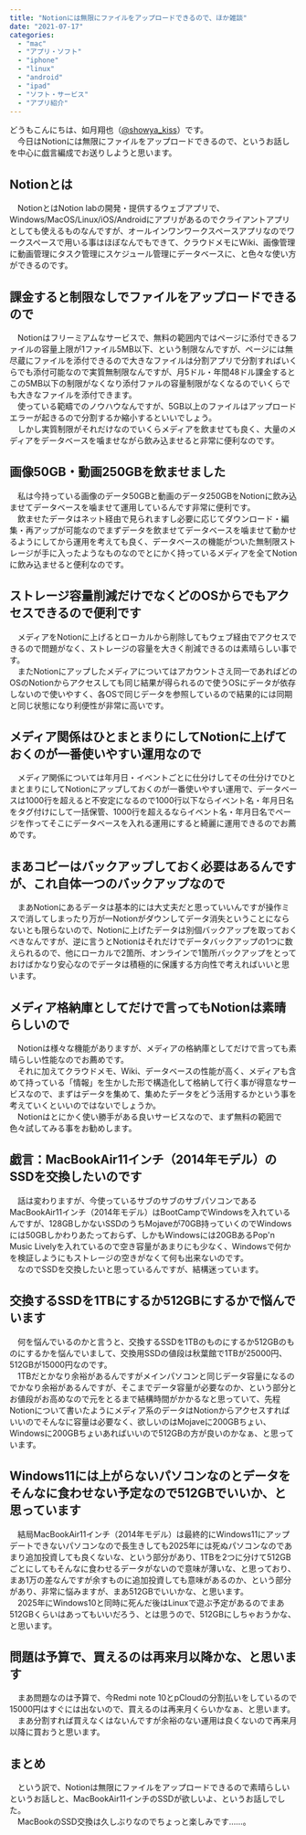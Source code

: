 ```yaml
---
title: "Notionには無限にファイルをアップロードできるので、ほか雑談"
date: "2021-07-17"
categories: 
  - "mac"
  - "アプリ・ソフト"
  - "iphone"
  - "linux"
  - "android"
  - "ipad"
  - "ソフト・サービス"
  - "アプリ紹介"
---
```


どうもこんにちは、如月翔也（[@showya\_kiss](http://twitter.com/showya_kiss)）です。  
　今日はNotionには無限にファイルをアップロードできるので、というお話しを中心に戯言編成でお送りしようと思います。  

## Notionとは

　NotionとはNotion labの開発・提供するウェブアプリで、Windows/MacOS/Linux/iOS/Androidにアプリがあるのでクライアントアプリとしても使えるものなんですが、オールインワンワークスペースアプリなのでワークスペースで用いる事はほぼなんでもできて、クラウドメモにWiki、画像管理に動画管理にタスク管理にスケジュール管理にデータベースに、と色々な使い方ができるのです。  

## 課金すると制限なしでファイルをアップロードできるので

　Notionはフリーミアムなサービスで、無料の範囲内ではページに添付できるファイルの容量上限が1ファイル5MB以下、という制限なんですが、ページには無尽蔵にファイルを添付できるので大きなファイルは分割アプリで分割すればいくらでも添付可能なので実質無制限なんですが、月5ドル・年間48ドル課金するとこの5MB以下の制限がなくなり添付ファルの容量制限がなくなるのでいくらでも大きなファイルを添付できます。  
　使っている範疇でのノウハウなんですが、5GB以上のファイルはアップロードエラーが起きるので分割するか縮小するといいでしょう。  
　しかし実質制限がそれだけなのでいくらメディアを飲ませても良く、大量のメディアをデータベースを噛ませながら飲み込ませると非常に便利なのです。  

## 画像50GB・動画250GBを飲ませました

　私は今持っている画像のデータ50GBと動画のデータ250GBをNotionに飲み込ませてデータベースを噛ませて運用しているんです非常に便利です。  
　飲ませたデータはネット経由で見られますし必要に応じてダウンロード・編集・再アップが可能なのでまずデータを飲ませてデータベースを噛ませて動かせるようにしてから運用を考えても良く、データベースの機能がついた無制限ストレージが手に入ったようなものなのでとにかく持っているメディアを全てNotionに飲み込ませると便利なのです。  

## ストレージ容量削減だけでなくどのOSからでもアクセスできるので便利です

　メディアをNotionに上げるとローカルから削除してもウェブ経由でアクセスできるので問題がなく、ストレージの容量を大きく削減できるのは素晴らしい事です。  
　またNotionにアップしたメディアについてはアカウントさえ同一であればどのOSのNotionからアクセスしても同じ結果が得られるので使うOSにデータが依存しないので使いやすく、各OSで同じデータを参照しているので結果的には同期と同じ状態になり利便性が非常に高いです。  

## メディア関係はひとまとまりにしてNotionに上げておくのが一番使いやすい運用なので

　メディア関係については年月日・イベントごとに仕分けしてその仕分けでひとまとまりにしてNotionにアップしておくのが一番使いやすい運用で、データベースは1000行を超えると不安定になるので1000行以下ならイベント名・年月日名をタグ付けにして一括保管、1000行を超えるならイベント名・年月日名でページを作ってそこにデータベースを入れる運用にすると綺麗に運用できるのでお薦めです。  

## まあコピーはバックアップしておく必要はあるんですが、これ自体一つのバックアップなので

　まあNotionにあるデータは基本的には大丈夫だと思っていいんですが操作ミスで消してしまったり万が一Notionがダウンしてデータ消失ということにならないとも限らないので、Notionに上げたデータは別個バックアップを取っておくべきなんですが、逆に言うとNotionはそれだけでデータバックアップの1つに数えられるので、他にローカルで2箇所、オンラインで1箇所バックアップをとっておけばかなり安心なのでデータは積極的に保護する方向性で考えればいいと思います。  

## メディア格納庫としてだけで言ってもNotionは素晴らしいので

　Notionは様々な機能がありますが、メディアの格納庫としてだけで言っても素晴らしい性能なのでお薦めです。  
　それに加えてクラウドメモ、Wiki、データベースの性能が高く、メディアも含めて持っている「情報」を生かした形で構造化して格納して行く事が得意なサービスなので、まずはデータを集めて、集めたデータをどう活用するかという事を考えていくといいのではないでしょうか。  
　Notionはとにかく使い勝手がある良いサービスなので、まず無料の範囲で色々試してみる事をお勧めします。  

## 戯言：MacBookAir11インチ（2014年モデル）のSSDを交換したいのです

　話は変わりますが、今使っているサブのサブのサブパソコンであるMacBookAir11インチ（2014年モデル）はBootCampでWindowsを入れているんですが、128GBしかないSSDのうちMojaveが70GB持っていくのでWindowsには50GBしかわりあたっておらず、しかもWindowsには20GBあるPop'n Music Livelyを入れているので空き容量があまりにも少なく、Windowsで何かを検証しようにもストレージの空きがなくて何も出来ないのです。  
　なのでSSDを交換したいと思っているんですが、結構迷っています。  

## 交換するSSDを1TBにするか512GBにするかで悩んでいます

　何を悩んでいるのかと言うと、交換するSSDを1TBのものにするか512GBのものにするかを悩んでいまして、交換用SSDの値段は秋葉館で1TBが25000円、512GBが15000円なのです。  
　1TBだとかなり余裕があるんですがメインパソコンと同じデータ容量になるのでかなり余裕があるんですが、そこまでデータ容量が必要なのか、という部分とお値段がお高めなので元をとるまで結構時間がかかるなと思っていて、先程Notionについて書いたようにメディア系のデータはNotionからアクセスすればいいのでそんなに容量は必要なく、欲しいのはMojaveに200GBちょい、Windowsに200GBちょいあればいいので512GBの方が良いのかなぁ、と思っています。  

## Windows11には上がらないパソコンなのとデータをそんなに食わせない予定なので512GBでいいか、と思っています

　結局MacBookAir11インチ（2014年モデル）は最終的にWindows11にアップデートできないパソコンなので長生きしても2025年には死ぬパソコンなのであまり追加投資しても良くないな、という部分があり、1TBを2つに分けて512GBごとにしてもそんなに食わせるデータがないので意味が薄いな、と思っており、まあ1万の差なんですが余すものに追加投資しても意味があるのか、という部分があり、非常に悩みますが、まあ512GBでいいかな、と思います。  
　2025年にWindows10と同時に死んだ後はLinuxで遊ぶ予定があるのでまあ512GBくらいはあってもいいだろう、とは思うので、512GBにしちゃおうかな、と思います。  

## 問題は予算で、買えるのは再来月以降かな、と思います

　まあ問題なのは予算で、今Redmi note 10とpCloudの分割払いをしているので15000円はすぐには出ないので、買えるのは再来月くらいかなぁ、と思います。  
　まあ分割すれば買えなくはないんですが余裕のない運用は良くないので再来月以降に買おうと思います。  

## まとめ

　という訳で、Notionは無限にファイルをアップロードできるので素晴らしいというお話しと、MacBookAir11インチのSSDが欲しいよ、というお話しでした。  
　MacBookのSSD交換は久しぶりなのでちょっと楽しみです……。
